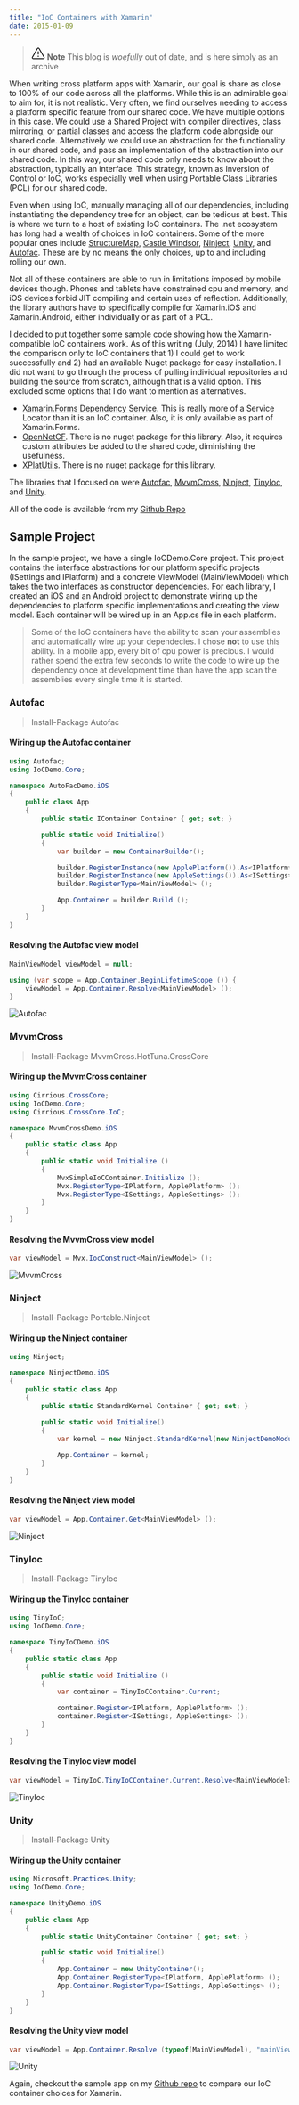 ```yaml
---
title: "IoC Containers with Xamarin"
date: 2015-01-09
---
```

> <svg xmlns="http://www.w3.org/2000/svg" viewBox="0 0 24 24" width="24" height="24"><path d="M13 17.5a1 1 0 11-2 0 1 1 0 012 0zm-.25-8.25a.75.75 0 00-1.5 0v4.5a.75.75 0 001.5 0v-4.5z"></path><path fill-rule="evenodd" d="M9.836 3.244c.963-1.665 3.365-1.665 4.328 0l8.967 15.504c.963 1.667-.24 3.752-2.165 3.752H3.034c-1.926 0-3.128-2.085-2.165-3.752L9.836 3.244zm3.03.751a1 1 0 00-1.732 0L2.168 19.499A1 1 0 003.034 21h17.932a1 1 0 00.866-1.5L12.866 3.994z"></path></svg> **Note**
> This blog is _woefully_ out of date, and is here simply as an archive

When writing cross platform apps with Xamarin, our goal is share as close to 100% of our code across all the platforms. While this is an admirable goal to aim for, it is not realistic. Very often, we find ourselves needing to access a platform specific feature from our shared code.  We have multiple options in this case. We could use a Shared Project with compiler directives, class mirroring, or partial classes and access the platform code alongside our shared code. Alternatively we could use an abstraction for the functionality in our shared code, and pass an implementation of the abstraction into our shared code. In this way, our shared code only needs to know about the abstraction, typically an interface. This strategy, known as Inversion of Control or IoC, works especially well when using Portable Class Libraries (PCL) for our shared code. 

Even when using IoC, manually managing all of our dependencies, including instantiating the dependency tree for an object, can be tedious at best. This is where we turn to a host of existing IoC containers. The .net ecosystem has long had a wealth of choices in IoC containers. Some of the more popular ones include [StructureMap](https://github.com/structuremap/structuremap), [Castle Windsor](http://docs.castleproject.org/Default.aspx?Page=MainPage&NS=Windsor&AspxAutoDetectCookieSupport=1), [Ninject](http://www.ninject.org/), [Unity](https://unity.codeplex.com/), and [Autofac](http://autofac.org/). These are by no means the only choices, up to and including rolling our own. 

Not all of these containers are able to run in limitations imposed by mobile devices though. Phones and tablets have constrained cpu and memory, and iOS devices forbid JIT compiling and certain uses of reflection. Additionally, the library authors have to specifically compile for Xamarin.iOS and Xamarin.Android, either individually or as part of a PCL.

I decided to put together some sample code showing how the Xamarin-compatible IoC containers work. As of this writing (July, 2014) I have limited the comparison only to IoC containers that 1) I could get to work successfully and 2) had an available Nuget package for easy installation. I did not want to go through the process of pulling individual repositories and building the source from scratch, although that is a valid option. This excluded some options that I do want to mention as alternatives.

- [Xamarin.Forms Dependency Service](http://developer.xamarin.com/guides/cross-platform/xamarin-forms/dependency-service/). This is really more of a Service Locator than it is an IoC container. Also, it is only available as part of Xamarin.Forms.
- [OpenNetCF](http://ioc.codeplex.com/). There is no nuget package for this library. Also, it requires custom attributes be added to the shared code, diminishing the usefulness.
- [XPlatUtils](https://github.com/jonathanpeppers/XPlatUtils). There is no nuget package for this library.

The libraries that I focused on were [Autofac](http://www.nuget.org/packages/Autofac/), [MvvmCross](http://www.nuget.org/packages/MvvmCross.HotTuna.CrossCore), [Ninject](http://www.nuget.org/packages/Portable.Ninject), [TinyIoc](http://www.nuget.org/packages/TinyIoC/), and [Unity](http://www.nuget.org/packages/Unity).

All of the code is available from my [Github Repo](https://github.com/RobGibbens/Xamarin.IoC)

## Sample Project

In the sample project, we have a single IoCDemo.Core project. This project contains the interface abstractions for our platform specific projects (ISettings and IPlatform) and a concrete ViewModel (MainViewModel) which takes the two interfaces as constructor dependencies. For each library, I created an iOS and an Android project to demonstrate wiring up the dependencies to platform specific implementations and creating the view model. Each container will be wired up in an App.cs file in each platform.

> Some of the IoC containers have the ability to scan your assemblies and automatically wire up your dependecies. I chose **not** to use this ability. In a mobile app, every bit of cpu power is precious. I would rather spend the extra few seconds to write the code to wire up the dependency once at development time than have the app scan the assemblies every single time it is started.

### Autofac

> Install-Package Autofac

#### Wiring up the Autofac container

```csharp
using Autofac;
using IoCDemo.Core;

namespace AutoFacDemo.iOS
{
    public class App
    {
        public static IContainer Container { get; set; }

        public static void Initialize()
        {
            var builder = new ContainerBuilder();

            builder.RegisterInstance(new ApplePlatform()).As<IPlatform>();
            builder.RegisterInstance(new AppleSettings()).As<ISettings>();
            builder.RegisterType<MainViewModel> ();

            App.Container = builder.Build ();
        }
    }
}
```

#### Resolving the Autofac view model

```csharp
MainViewModel viewModel = null;

using (var scope = App.Container.BeginLifetimeScope ()) {
    viewModel = App.Container.Resolve<MainViewModel> ();
}
```

![Autofac](/blog/docs/assets/Autofac.png)

### MvvmCross

> Install-Package MvvmCross.HotTuna.CrossCore

#### Wiring up the MvvmCross container

```csharp
using Cirrious.CrossCore;
using IoCDemo.Core;
using Cirrious.CrossCore.IoC;

namespace MvvmCrossDemo.iOS
{
    public static class App
    {
        public static void Initialize ()
        {
            MvxSimpleIoCContainer.Initialize ();
            Mvx.RegisterType<IPlatform, ApplePlatform> ();
            Mvx.RegisterType<ISettings, AppleSettings> ();
        }
    }
}
```

#### Resolving the MvvmCross view model

```csharp
var viewModel = Mvx.IocConstruct<MainViewModel> ();
```

![MvvmCross](/blog/docs/assets/MvvmCross.png)

### Ninject

> Install-Package Portable.Ninject

#### Wiring up the Ninject container

```csharp
using Ninject;

namespace NinjectDemo.iOS
{
    public static class App
    {
        public static StandardKernel Container { get; set; }

        public static void Initialize()
        {
            var kernel = new Ninject.StandardKernel(new NinjectDemoModule());            
            
            App.Container = kernel;
        }
    }
}
```

#### Resolving the Ninject view model

```csharp
var viewModel = App.Container.Get<MainViewModel> ();
```

![Ninject](/blog/docs/assets/Ninject.png)

### TinyIoc

> Install-Package TinyIoc

#### Wiring up the TinyIoc container

```csharp
using TinyIoC;
using IoCDemo.Core;

namespace TinyIoCDemo.iOS
{
    public static class App
    {
        public static void Initialize ()
        {
            var container = TinyIoCContainer.Current;

            container.Register<IPlatform, ApplePlatform> ();
            container.Register<ISettings, AppleSettings> ();
        }
    }
}
```

#### Resolving the TinyIoc view model

```csharp
var viewModel = TinyIoC.TinyIoCContainer.Current.Resolve<MainViewModel> ();
```

![TinyIoc](/blog/docs/assets/TinyIoC.png)

### Unity

> Install-Package Unity

#### Wiring up the Unity container

```csharp
using Microsoft.Practices.Unity;
using IoCDemo.Core;

namespace UnityDemo.iOS
{
    public class App
    {
        public static UnityContainer Container { get; set; }

        public static void Initialize()
        {
            App.Container = new UnityContainer();
            App.Container.RegisterType<IPlatform, ApplePlatform> ();
            App.Container.RegisterType<ISettings, AppleSettings> ();
        }
    }
}
```

#### Resolving the Unity view model

```csharp
var viewModel = App.Container.Resolve (typeof(MainViewModel), "mainViewModel") as MainViewModel;
```

![Unity](/blog/docs/assets/Unity.png)

Again, checkout the sample app on my [Github repo](https://github.com/RobGibbens/Xamarin.IoC) to compare our IoC container choices for Xamarin.

